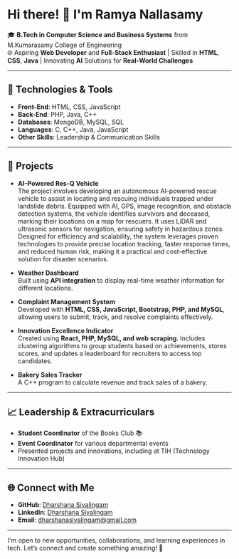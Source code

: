 # Hi there! 👋 I'm Ramya Nallasamy

🎓 **B.Tech in Computer Science and Business Systems** from M.Kumarasamy College of Engineering  
🌐 Aspiring **Web Developer** and **Full-Stack Enthusiast** | Skilled in **HTML**, **CSS**, **Java** | Innovating **AI** Solutions for **Real-World Challenges**

---

## 🔧 Technologies & Tools
- **Front-End**: HTML, CSS, JavaScript
- **Back-End**: PHP, Java, C++
- **Databases**: MongoDB, MySQL, SQL
- **Languages**: C, C++, Java, JavaScript
- **Other Skills**: Leadership & Communication Skills

---

## 💼 Projects
- **AI-Powered Res-Q Vehicle**  
  The project involves developing an autonomous AI-powered rescue vehicle to assist in locating and rescuing individuals trapped under landslide debris. Equipped with AI, GPS, image recognition, and obstacle detection systems, the vehicle identifies survivors and deceased, marking their locations on a map for rescuers. It uses LiDAR and ultrasonic sensors for navigation, ensuring safety in hazardous zones. Designed for efficiency and scalability, the system leverages proven technologies to provide precise location tracking, faster response times, and reduced human risk, making it a practical and cost-effective solution for disaster scenarios.

- **Weather Dashboard**  
  Built using **API integration** to display real-time weather information for different locations.

- **Complaint Management System**  
  Developed with **HTML, CSS, JavaScript, Bootstrap, PHP, and MySQL**, allowing users to submit, track, and resolve complaints effectively.

- **Innovation Excellence Indicator**  
  Created using **React, PHP, MySQL, and web scraping**. Includes clustering algorithms to group students based on achievements, stores scores, and updates a leaderboard for recruiters to access top candidates.

- **Bakery Sales Tracker**  
  A C++ program to calculate revenue and track sales of a bakery.

---

## 📈 Leadership & Extracurriculars
- **Student Coordinator** of the Books Club 📚
- **Event Coordinator** for various departmental events
- Presented projects and innovations, including at TIH (Technology Innovation Hub)

---

## 🌐 Connect with Me
- **GitHub**: [Dharshana Sivalingam](https://github.com/dharshana-s)
- **LinkedIn**: [Dharshana Sivalingam](https://www.linkedin.com/in/dharshana-sivalingamam-aa120125a/)
- **Email**: dharshanasivalingam@gmail.com

---

I'm open to new opportunities, collaborations, and learning experiences in tech. Let’s connect and create something amazing! 🚀
